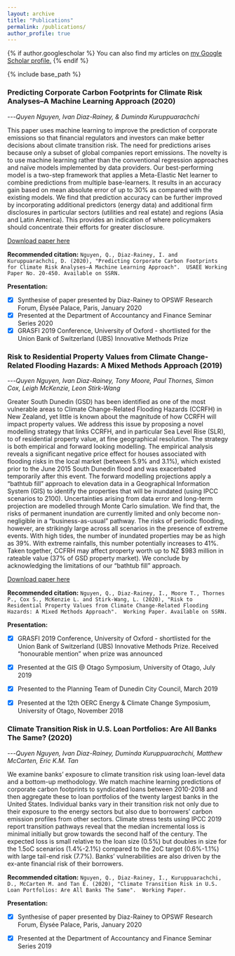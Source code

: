 ```yaml
---
layout: archive
title: "Publications"
permalink: /publications/
author_profile: true
---
```



{% if author.googlescholar %}
  You can also find my articles on <u><a href="{{author.googlescholar}}">my Google Scholar profile</a>.</u>
{% endif %}

{% include base_path %}

### Predicting Corporate Carbon Footprints for Climate Risk Analyses–A Machine Learning Approach (2020) ###
---<cite>Quyen Nguyen, Ivan Diaz-Rainey, & Duminda Kuruppuarachchi</cite>

This paper uses machine learning to improve the prediction of corporate emissions so that financial regulators and investors can make better decisions about climate transition risk. The need for predictions arises because only a subset of global companies report emissions. The novelty is to use machine learning rather than the conventional regression approaches and naïve models implemented by data providers. Our best-performing model is a two-step framework that applies a Meta-Elastic Net learner to combine predictions from multiple base-learners. It results in an accuracy gain based on mean absolute error of up to 30% as compared with the existing models. We find that prediction accuracy can be further improved by incorporating additional predictors (energy data) and additional firm disclosures in particular sectors (utilities and real estate) and regions (Asia and Latin America). This provides an indication of where policymakers should concentrate their efforts for greater disclosure.

[Download paper here](https://papers.ssrn.com/sol3/papers.cfm?abstract_id=3617175)

**Recommended citation:** `Nguyen, Q., Diaz-Rainey, I. and Kuruppuarachchi, D. (2020), "Predicting Corporate Carbon Footprints for Climate Risk Analyses–A Machine Learning Approach".  USAEE Working Paper No. 20-450. Available on SSRN.`

**Presentation:**
- [x]  Synthesise of paper presented by Diaz-Rainey to OPSWF Research Forum, Élysée Palace, Paris, January 2020
- [x]  Presented at the Department of Accountancy and Finance Seminar Series 2020
- [x]  GRASFI 2019 Conference, University of Oxford - shortlisted for the Union Bank of Switzerland (UBS) Innovative Methods Prize

### Risk to Residential Property Values from Climate Change-Related Flooding Hazards: A Mixed Methods Approach (2019) ###
---<cite>Quyen Nguyen, Ivan Diaz-Rainey, Tony Moore, Paul Thornes, Simon Cox, Leigh McKenzie, Leon Stirk-Wang</cite>

Greater South Dunedin (GSD) has been identified as one of the most vulnerable areas to Climate Change-Related Flooding Hazards (CCRFH) in New Zealand, yet little is known about the magnitude of how CCRFH will impact property values. We address this issue by proposing a novel modelling strategy that links CCRFH, and in particular Sea Level Rise (SLR), to of residential property value, at fine geographical resolution. The strategy is both empirical and forward looking modelling. The empirical analysis reveals a significant negative price effect for houses associated with flooding risks in the local market (between 5.9% and 3.1%), which existed prior to the June 2015 South Dunedin flood and was exacerbated temporarily after this event. The forward modelling projections apply a “bathtub fill” approach to elevation data in a Geographical Information System (GIS) to identify the properties that will be inundated (using IPCC scenarios to 2100). Uncertainties arising from data error and long-term projection are modelled through Monte Carlo simulation. We find that, the risks of permanent inundation are currently limited and only become non-negligible in a “business-as-usual” pathway. The risks of periodic flooding, however, are strikingly large across all scenarios in the presence of extreme events. With high tides, the number of inundated properties may be as high as 39%. With extreme rainfalls, this number potentially increases to 41%. Taken together, CCFRH may affect property worth up to NZ $983 million in rateable value (37% of GSD property market). We conclude by acknowledging the limitations of our “bathtub fill” approach.

[Download paper here](https://papers.ssrn.com/sol3/papers.cfm?abstract_id=3489445)

**Recommended citation:** `Nguyen, Q., Diaz-Rainey, I., Moore T., Thornes P., Cox S., McKenzie L. and Stirk-Wang, L. (2020), "Risk to Residential Property Values from Climate Change-Related Flooding Hazards: A Mixed Methods Approach".  Working Paper. Available on SSRN.`

**Presentation:**
- [x]  GRASFI 2019 Conference, University of Oxford - shortlisted for the Union Bank of Switzerland (UBS) Innovative Methods Prize. Received “honourable mention” when prize was announced
- [x]  Presented at the GIS @ Otago Symposium, University of Otago, July 2019 
- [x]  Presented to the Planning Team of Dunedin City Council, March 2019 
- [x]  Presented at the 12th OERC Energy & Climate Change Symposium, University of Otago, November 2018  


### Climate Transition Risk in U.S. Loan Portfolios: Are All Banks The Same? (2020) ###
---<cite>Quyen Nguyen, Ivan Diaz-Rainey, Duminda Kuruppuarachchi, Matthew McCarten, Eric K.M. Tan </cite>

We examine banks’ exposure to climate transition risk using loan-level data and a bottom-up methodology. We match machine learning predictions of corporate carbon footprints to syndicated loans between 2010-2018 and then aggregate these to loan portfolios of the twenty largest banks in the United States. Individual banks vary in their transition risk not only due to their exposure to the energy sectors but also due to borrowers’ carbon emission profiles from other sectors. Climate stress tests using IPCC 2019 report transition pathways reveal that the median incremental loss is minimal initially but grow towards the second half of the century. The expected loss is small relative to the loan size (0.5%) but doubles in size for the 1.5oC scenarios (1.4%-2.1%) compared to the 2oC target (0.6%-1.1%) with large tail-end risk (7.7%). Banks’ vulnerabilities are also driven by the ex-ante financial risk of their borrowers.

**Recommended citation:** `Nguyen, Q., Diaz-Rainey, I., Kuruppuarachchi, D., McCarten M. and Tan E. (2020), "Climate Transition Risk in U.S. Loan Portfolios: Are All Banks The Same".  Working Paper.`

**Presentation:**
- [x]  Synthesise of paper presented by Diaz-Rainey to OPSWF Research Forum, Élysée Palace, Paris, January 2020
- [x]  Presented at the Department of Accountancy and Finance Seminar Series 2019


